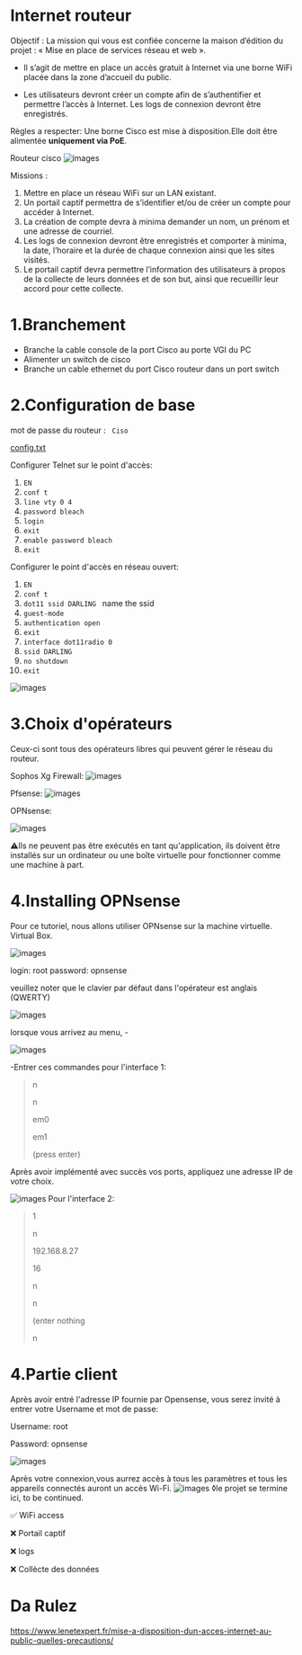 # Internet routeur


Objectif : La mission qui vous est confiée concerne la maison d’édition du projet : « Mise en place de services réseau et web ».

* Il s’agit de mettre en place un accès gratuit à Internet via une borne WiFi placée dans la zone d’accueil du public.

* Les utilisateurs devront créer un compte afin de s’authentifier et permettre l’accès à Internet. Les logs de connexion devront être enregistrés.




Règles a respecter: Une borne Cisco est mise à disposition.Elle doit être alimentée **uniquement via PoE**.


Routeur cisco
![images](https://github.com/Pyncro/sisr-cisco-routeur/blob/main/blob/main/SpoxSnqVZ-clipboard.jpeg")

Missions :
1. Mettre en place un réseau WiFi sur un LAN existant.
2. Un portail captif permettra de s’identifier et/ou de créer un compte pour accéder à Internet.
3. La création de compte devra à minima demander un nom, un prénom et une adresse de courriel.
4. Les logs de connexion devront être enregistrés et comporter à minima, la date, l’horaire et la durée de chaque connexion ainsi que les sites visités.
5. Le portail captif devra permettre l’information des utilisateurs à propos de la collecte de leurs données et de son but, ainsi que recueillir leur accord pour cette collecte.


# 1.Branchement
* Branche la cable console de la port Cisco au porte VGI du PC
* Alimenter un switch de cisco
* Branche un cable ethernet du port Cisco routeur dans un port switch


# 2.Configuration de base
mot de passe du routeur : ``` Ciso```

[config.txt]()

Configurer Telnet sur le point d'accès:

1. ``` EN  ```
2. ``` conf t ```
3. ``` line vty 0 4  ```
4. ``` password bleach  ``` 
5. ``` login  ```
6. ``` exit  ```
7. ``` enable password bleach  ```
8. ``` exit ```

Configurer le point d'accès en réseau ouvert: 
1. ``` EN  ```
2. ``` conf t ```
3. ``` dot11 ssid DARLING  ``` name the ssid
4. ``` guest-mode  ```
5. ``` authentication open ```
6. ``` exit ```
7. ``` interface dot11radio 0 ```
8. ``` ssid DARLING  ```
9. ``` no shutdown  ```
10. ```exit ```


![images](https://github.com/Pyncro/sisr-cisco-routeur/blob/main/blob/main/IMG_4761.PNG)

# 3.Choix d'opérateurs
Ceux-ci sont tous des opérateurs libres qui peuvent gérer le réseau du routeur.


 Sophos Xg Firewall: ![images](https://github.com/Pyncro/sisr-cisco-routeur/blob/main/blob/main/xgfirewall.jpeg)
 
 Pfsense:
 ![images](https://github.com/Pyncro/sisr-cisco-routeur/blob/main/blob/main/pfsense.jpeg)

 OPNsense:
 
 ![images](https://github.com/Pyncro/sisr-cisco-routeur/blob/main/blob/main/OPNsense.png)


⚠️Ils ne peuvent pas être exécutés en tant qu'application, ils doivent être installés sur un ordinateur ou une boîte virtuelle pour fonctionner comme une machine à part.


# 4.Installing OPNsense


Pour ce tutoriel, nous allons utiliser OPNsense sur la machine virtuelle. Virtual Box.

![images](https://github.com/Pyncro/sisr-cisco-routeur/blob/main/blob/main/view.PNG)

login: root
password: opnsense

veuillez noter que le clavier par défaut dans l'opérateur est anglais (QWERTY)

![images](https://github.com/Pyncro/sisr-cisco-routeur/blob/main/blob/main/qwerty%20Petite.jpeg)

lorsque vous arrivez au menu, -

![images](https://github.com/Pyncro/sisr-cisco-routeur/blob/main/blob/main/h1.PNG)

-Entrer ces commandes pour l'interface 1:


>n 
>
>n
> 
>em0
>
>em1
>
>(press enter)

Après avoir implémenté avec succès vos ports, appliquez une adresse IP de votre choix.

![images](https://github.com/Pyncro/sisr-cisco-routeur/blob/main/blob/main/lanwan.PNG)
Pour l'interface 2:

>
>1
>
>n
>
>192.168.8.27
>
>16
>
>n
>
>n
>
>(enter nothing
>
>n


# 4.Partie client
Après avoir entré l'adresse IP fournie par Opensense, vous serez invité à entrer votre Username et mot de passe:

Username: root

Password: opnsense

![images](https://github.com/Pyncro/sisr-cisco-routeur/blob/main/blob/main/webguilog.png)


Après votre connexion,vous aurrez accès à tous les paramètres et tous les appareils connectés auront un accès Wi-Fi.
![images](https://github.com/Pyncro/sisr-cisco-routeur/blob/main/blob/main/webgui.png)
◊le projet se termine ici, to be continued.

✅ WiFi access

❌ Portail captif

❌ logs

❌ Collècte des données


# Da Rulez

https://www.lenetexpert.fr/mise-a-disposition-dun-acces-internet-au-public-quelles-precautions/ 



